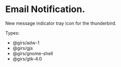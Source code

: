 # Email Notification.

New message indicator tray icon for the thunderbird.

Types:
* @girs/adw-1 
* @girs/gjs 
* @girs/gnome-shell 
* @girs/gtk-4.0
